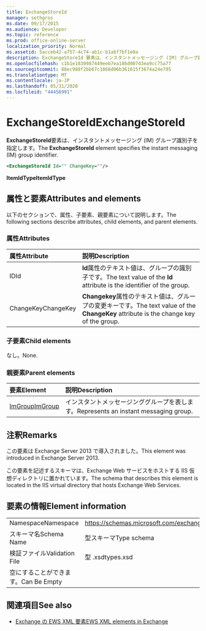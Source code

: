 ```yaml
---
title: ExchangeStoreId
manager: sethgros
ms.date: 09/17/2015
ms.audience: Developer
ms.topic: reference
ms.prod: office-online-server
localization_priority: Normal
ms.assetid: 5acceb42-a757-4c74-ab1c-b1abf7bf1e0a
description: ExchangeStoreId 要素は、インスタントメッセージング (IM) グループ識別子を指定します。
ms.openlocfilehash: c1b1e1830987449eeb7ea186d00743ea9cc75a77
ms.sourcegitcommit: 88ec988f2bb67c1866d06b361615f3674a24e795
ms.translationtype: MT
ms.contentlocale: ja-JP
ms.lasthandoff: 05/31/2020
ms.locfileid: "44456991"
---
```

# <a name="exchangestoreid"></a><span data-ttu-id="0fedd-103">ExchangeStoreId</span><span class="sxs-lookup"><span data-stu-id="0fedd-103">ExchangeStoreId</span></span>

<span data-ttu-id="0fedd-104">**ExchangeStoreId**要素は、インスタントメッセージング (IM) グループ識別子を指定します。</span><span class="sxs-lookup"><span data-stu-id="0fedd-104">The **ExchangeStoreId** element specifies the instant messaging (IM) group identifier.</span></span> 
  
```XML
<ExchangeStoreId Id="" ChangeKey=""/>
```

 <span data-ttu-id="0fedd-105">**ItemIdType**</span><span class="sxs-lookup"><span data-stu-id="0fedd-105">**ItemIdType**</span></span>
## <a name="attributes-and-elements"></a><span data-ttu-id="0fedd-106">属性と要素</span><span class="sxs-lookup"><span data-stu-id="0fedd-106">Attributes and elements</span></span>

<span data-ttu-id="0fedd-107">以下のセクションで、属性、子要素、親要素について説明します。</span><span class="sxs-lookup"><span data-stu-id="0fedd-107">The following sections describe attributes, child elements, and parent elements.</span></span>
  
### <a name="attributes"></a><span data-ttu-id="0fedd-108">属性</span><span class="sxs-lookup"><span data-stu-id="0fedd-108">Attributes</span></span>

|<span data-ttu-id="0fedd-109">**属性**</span><span class="sxs-lookup"><span data-stu-id="0fedd-109">**Attribute**</span></span>|<span data-ttu-id="0fedd-110">**説明**</span><span class="sxs-lookup"><span data-stu-id="0fedd-110">**Description**</span></span>|
|:-----|:-----|
|<span data-ttu-id="0fedd-111">ID</span><span class="sxs-lookup"><span data-stu-id="0fedd-111">Id</span></span>  <br/> |<span data-ttu-id="0fedd-112">**Id**属性のテキスト値は、グループの識別子です。</span><span class="sxs-lookup"><span data-stu-id="0fedd-112">The text value of the **Id** attribute is the identifier of the group.</span></span>  <br/> |
|<span data-ttu-id="0fedd-113">ChangeKey</span><span class="sxs-lookup"><span data-stu-id="0fedd-113">ChangeKey</span></span>  <br/> |<span data-ttu-id="0fedd-114">**Changekey**属性のテキスト値は、グループの変更キーです。</span><span class="sxs-lookup"><span data-stu-id="0fedd-114">The text value of the **ChangeKey** attribute is the change key of the group.</span></span>  <br/> |
   
### <a name="child-elements"></a><span data-ttu-id="0fedd-115">子要素</span><span class="sxs-lookup"><span data-stu-id="0fedd-115">Child elements</span></span>

<span data-ttu-id="0fedd-116">なし。</span><span class="sxs-lookup"><span data-stu-id="0fedd-116">None.</span></span>
  
### <a name="parent-elements"></a><span data-ttu-id="0fedd-117">親要素</span><span class="sxs-lookup"><span data-stu-id="0fedd-117">Parent elements</span></span>

|<span data-ttu-id="0fedd-118">**要素**</span><span class="sxs-lookup"><span data-stu-id="0fedd-118">**Element**</span></span>|<span data-ttu-id="0fedd-119">**説明**</span><span class="sxs-lookup"><span data-stu-id="0fedd-119">**Description**</span></span>|
|:-----|:-----|
|[<span data-ttu-id="0fedd-120">ImGroup</span><span class="sxs-lookup"><span data-stu-id="0fedd-120">ImGroup</span></span>](imgroup.md) <br/> |<span data-ttu-id="0fedd-121">インスタントメッセージンググループを表します。</span><span class="sxs-lookup"><span data-stu-id="0fedd-121">Represents an instant messaging group.</span></span>  <br/> |
   
## <a name="remarks"></a><span data-ttu-id="0fedd-122">注釈</span><span class="sxs-lookup"><span data-stu-id="0fedd-122">Remarks</span></span>

<span data-ttu-id="0fedd-123">この要素は Exchange Server 2013 で導入されました。</span><span class="sxs-lookup"><span data-stu-id="0fedd-123">This element was introduced in Exchange Server 2013.</span></span>
  
<span data-ttu-id="0fedd-124">この要素を記述するスキーマは、Exchange Web サービスをホストする IIS 仮想ディレクトリに置かれています。</span><span class="sxs-lookup"><span data-stu-id="0fedd-124">The schema that describes this element is located in the IIS virtual directory that hosts Exchange Web Services.</span></span>
  
## <a name="element-information"></a><span data-ttu-id="0fedd-125">要素の情報</span><span class="sxs-lookup"><span data-stu-id="0fedd-125">Element information</span></span>

|||
|:-----|:-----|
|<span data-ttu-id="0fedd-126">Namespace</span><span class="sxs-lookup"><span data-stu-id="0fedd-126">Namespace</span></span>  <br/> |https://schemas.microsoft.com/exchange/services/2006/types  <br/> |
|<span data-ttu-id="0fedd-127">スキーマ名</span><span class="sxs-lookup"><span data-stu-id="0fedd-127">Schema Name</span></span>  <br/> |<span data-ttu-id="0fedd-128">型スキーマ</span><span class="sxs-lookup"><span data-stu-id="0fedd-128">Type schema</span></span>  <br/> |
|<span data-ttu-id="0fedd-129">検証ファイル</span><span class="sxs-lookup"><span data-stu-id="0fedd-129">Validation File</span></span>  <br/> |<span data-ttu-id="0fedd-130">型 .xsd</span><span class="sxs-lookup"><span data-stu-id="0fedd-130">types.xsd</span></span>  <br/> |
|<span data-ttu-id="0fedd-131">空にすることができます。</span><span class="sxs-lookup"><span data-stu-id="0fedd-131">Can Be Empty</span></span>  <br/> ||
   
## <a name="see-also"></a><span data-ttu-id="0fedd-132">関連項目</span><span class="sxs-lookup"><span data-stu-id="0fedd-132">See also</span></span>



- [<span data-ttu-id="0fedd-133">Exchange の EWS XML 要素</span><span class="sxs-lookup"><span data-stu-id="0fedd-133">EWS XML elements in Exchange</span></span>](ews-xml-elements-in-exchange.md)

